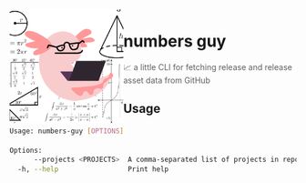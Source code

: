 <img align="left" width="200" src="guy.png">



# numbers guy
> 📈 a little CLI for fetching release and release asset data from GitHub


## Usage

```sh
Usage: numbers-guy [OPTIONS]

Options:
      --projects <PROJECTS>  A comma-separated list of projects in repo-slug format: `owner/repo`
  -h, --help                 Print help
```
